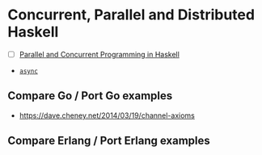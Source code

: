 # Concurrent, Parallel and Distributed Haskell

- [ ] [Parallel and Concurrent Programming in Haskell](http://chimera.labs.oreilly.com/books/1230000000929/index.html)
- [`async`](https://hackage.haskell.org/package/async)


## Compare Go / Port Go examples

- https://dave.cheney.net/2014/03/19/channel-axioms


## Compare Erlang / Port Erlang examples
